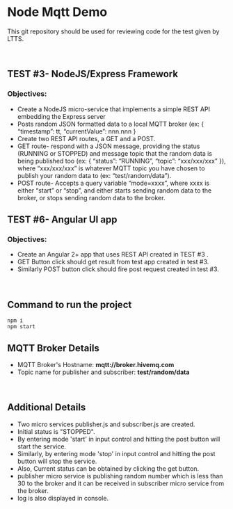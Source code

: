 # Node Mqtt Demo

This git repository should be used for reviewing code for the test given by LTTS.

<br/>

## TEST #3- NodeJS/Express Framework
### Objectives:
- Create a NodeJS micro-service that implements a simple REST API embedding the Express server 
- Posts random JSON formatted data to a local MQTT broker (ex: { “timestamp”: tt, “currentValue”: nnn.nnn }
- Create two REST API routes, a GET and a POST. 
- GET route- respond with a JSON message, providing the status (RUNNING or STOPPED) and message topic that the random data is being published too (ex: { “status”: “RUNNING”, “topic”: “xxx/xxx/xxx” }), where “xxx/xxx/xxx” is whatever MQTT topic you have chosen to publish your random data to (ex: “test/random/data”).
- POST route- Accepts a query variable “mode=xxxx”, where xxxx is either “start” or “stop”, and either starts sending random data to the broker, or stops sending random data to the broker.

## TEST #6- Angular UI app
### Objectives: 
- Create an Angular 2+ app that uses REST API created in TEST #3 .
- GET Button click should get result from test app created in test #3.
- Similarly POST button click should fire post request created in test #3.

<br/>

## Command to run the project
```
npm i
npm start
```

## MQTT Broker Details
- MQTT Broker's Hostname: <b>mqtt://broker.hivemq.com</b>
- Topic name for publisher and subscriber: <b>test/random/data</b>

<br/>

## Additional Details
- Two micro services publisher.js and subscriber.js are created.
- Initial status is "STOPPED".
- By entering mode 'start' in input control and hitting the post button will start the service. 
- Similarly, by entering mode 'stop' in input control and hitting the post button will stop the service.
- Also, Current status can be obtained by clicking the get button.
- publisher micro service is publishing random number which is less than 30 to the broker and it can be received in subscriber micro service from the broker.
- log is also displayed in console.

